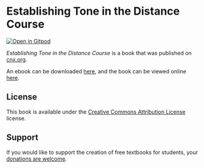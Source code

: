 # Establishing Tone in the Distance Course

[![Open in Gitpod](https://gitpod.io/button/open-in-gitpod.svg)](https://gitpod.io/from-referrer/)

_Establishing Tone in the Distance Course_ is a book that was published on [cnx.org](https://cnx.org/).

An ebook can be downloaded [here](https://github.com/cnx-user-books/cnxbook-establishing-tone-in-the-distance-course/releases/latest), and the book can be viewed online [here](https://github.com/cnx-user-books/cnxbook-establishing-tone-in-the-distance-course/releases/latest).

## License
This book is available under the [Creative Commons Attribution License](./LICENSE) license.

## Support
If you would like to support the creation of free textbooks for students, your [donations are welcome](https://riceconnect.rice.edu/donation/support-openstax-banner).
